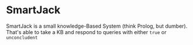 # SmartJack

SmartJack is a small knowledge-Based System (think Prolog, but dumber). That's able to take a KB and respond to queries with either `true` or `unconcludent`
